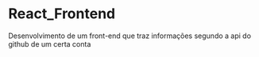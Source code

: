 # React_Frontend
Desenvolvimento de um front-end que traz informações segundo a api do github de um certa conta
